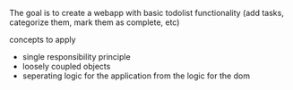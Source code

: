 The goal is to create a webapp with basic todolist functionality (add tasks, categorize them, mark them as complete, etc)


concepts to apply
* single responsibility principle 
* loosely coupled objects
* seperating logic for the application from the logic for the dom